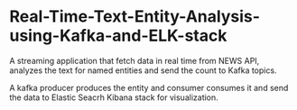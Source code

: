 # Real-Time-Text-Entity-Analysis-using-Kafka-and-ELK-stack


A streaming application that fetch data in real time from NEWS API, analyzes the text for named entities and send the count to Kafka topics.

A kafka producer produces the entity and consumer consumes it and send the data to Elastic Seacrh Kibana stack for visualization. 

